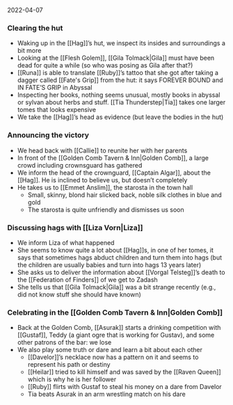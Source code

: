 2022-04-07

### Clearing the hut
- Waking up in the [[Hag]]’s hut, we inspect its insides and surroundings a bit more
- Looking at the [[Flesh Golem]], [[Gila Tolmack|Gila]] must have been dead for quite a while (so who was posing as Gila after that?)
- [[Runa]] is able to translate [[Ruby]]’s tattoo that she got after taking a dagger called [[Fate's Grip]] from the hut: it says FOREVER BOUND and IN FATE’S GRIP in Abyssal
- Inspecting her books, nothing seems unusual, mostly books in abyssal or sylvan about herbs and stuff. [[Tia Thunderstep|Tia]] takes one larger tomes that looks expensive
- We take the [[Hag]]’s head as evidence (but leave the bodies in the hut) 

### Announcing the victory
- We head back with [[Callie]] to reunite her with her parents
- In front of the [[Golden Comb Tavern & Inn|Golden Comb]], a large crowd including crownsguard has gathered
- We inform the head of the crownguard, [[Captain Algar]], about the [[Hag]]. He is inclined to believe us, but doesn’t completely
- He takes us to [[Emmet Anslim]], the starosta in the town hall
	- Small, skinny, blond hair slicked back, noble silk clothes in blue and gold
	- The starosta is quite unfriendly and dismisses us soon

### Discussing hags with [[Liza Vorn|Liza]]
- We inform Liza of what happened
- She seems to know quite a lot about [[Hag]]s, in one of her tomes, it says that sometimes hags abduct children and turn them into hags (but the children are usually babies and turn into hags 13 years later)
- She asks us to deliver the information about [[Vorgal Telsteg]]’s death to the [[Federation of Finders]] of we get to Zadash
- She tells us that [[Gila Tolmack|Gila]] was a bit strange recently (e.g., did not know stuff she should have known)

### Celebrating in the [[Golden Comb Tavern & Inn|Golden Comb]]
- Back at the Golden Comb, [[Asurak]] starts a drinking competition with [[Gustaf]], Teddy (a giant ogre that is working for Gustav), and some other patrons of the bar: we lose
- We also play some truth or dare and learn a bit about each other
	- [[Davelor]]’s necklace now has a pattern on it and seems to represent his path or destiny
	- [[Heilar]] tried to kill himself and was saved by the [[Raven Queen]] which is why he is her follower
	- [[Ruby]] flirts with Gustaf to steal his money on a dare from Davelor
	- Tia beats Asurak in an arm wrestling match on his dare

